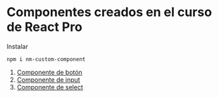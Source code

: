 # Componentes creados en el curso de React Pro

Instalar

```
npm i nm-custom-component
```

1. [Componente de botón](#boton)
2. [Componente de input](#input)
3. [Componente de select](#select)